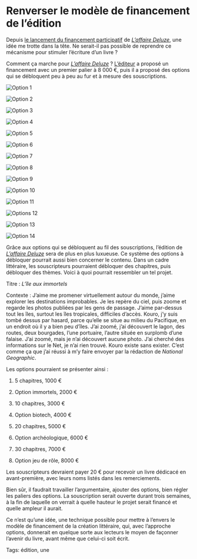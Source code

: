 # Renverser le modèle de financement de l’édition

Depuis [le lancement du financement participatif](https://www.gameontabletop.com/crowdfunding-118.html#project-block-details) de [*L’affaire Deluze*](https://tcrouzet.com/deluze/), une idée me trotte dans la tête. Ne serait-il pas possible de reprendre ce mécanisme pour stimuler l’écriture d’un livre ?<span id="more-49281"></span>

Comment ça marche pour [*L’affaire Deluze*](https://tcrouzet.com/deluze/) ? [L’éditeur](http://www.les12singes.com/) a proposé un financement avec un premier palier à 8 000 €, puis il a proposé des options qui se débloquent peu à peu au fur et à mesure des souscriptions.

![Option 1](https://tcrouzet.com/images_tc/2018/06/d1-600x188.jpg)

![Option 2](https://tcrouzet.com/images_tc/2018/06/d2-600x188.jpg)

![Option 3](https://tcrouzet.com/images_tc/2018/06/d3-600x188.jpg)

![Option 4](https://tcrouzet.com/images_tc/2018/06/d4-600x188.jpg)

![Option 5](https://tcrouzet.com/images_tc/2018/06/d5-600x188.jpg)

![Option 6](https://tcrouzet.com/images_tc/2018/06/d6-600x188.jpg)

![Option 7](https://tcrouzet.com/images_tc/2018/06/d7-600x188.jpg)

![Option 8](https://tcrouzet.com/images_tc/2018/06/d8-600x188.jpg)

![Option 9](https://tcrouzet.com/images_tc/2018/06/d9-600x188.jpg)

![Option 10](https://tcrouzet.com/images_tc/2018/06/d10-600x203.jpg)

![Option 11](https://tcrouzet.com/images_tc/2018/06/d11-600x188.jpg)

![Options 12](https://tcrouzet.com/images_tc/2018/06/d12-600x188.jpg)

![Option 13](https://tcrouzet.com/images_tc/2018/06/d13-600x190.jpg)

![Option 14](https://tcrouzet.com/images_tc/2018/06/d14-600x190.jpg)

Grâce aux options qui se débloquent au fil des souscriptions, l’édition de [*L’affaire Deluze*](https://tcrouzet.com/deluze/) sera de plus en plus luxueuse. Ce système des options à débloquer pourrait aussi bien concerner le contenu. Dans un cadre littéraire, les souscripteurs pourraient débloquer des chapitres, puis débloquer des thèmes. Voici à quoi pourrait ressembler un tel projet.

Titre : *L’île aux immortels*

Contexte : J’aime me promener virtuellement autour du monde, j’aime explorer les destinations improbables. Je les repère du ciel, puis zoome et regarde les photos publiées par les gens de passage. J’aime par-dessus tout les îles, surtout les îles tropicales, difficiles d’accès. Kouro, j’y suis tombé dessus par hasard, parce qu’elle se situe au milieu du Pacifique, en un endroit où il y a bien peu d’îles. J’ai zoomé, j’ai découvert le lagon, des routes, deux bourgades, l’une portuaire, l’autre située en surplomb d’une falaise. J’ai zoomé, mais je n’ai découvert aucune photo. J’ai cherché des informations sur le Net, je n’ai rien trouvé. Kouro existe sans exister. C’est comme ça que j’ai réussi à m’y faire envoyer par la rédaction de *National Geographic*.

Les options pourraient se présenter ainsi :

1. 5 chapitres, 1000 €

2. Option immortels, 2000 €

3. 10 chapitres, 3000 €

4. Option biotech, 4000 €

5. 20 chapitres, 5000 €

6. Option archéologique, 6000 €

7. 30 chapitres, 7000 €

8. Option jeu de rôle, 8000 €

Les souscripteurs devraient payer 20 € pour recevoir un livre dédicacé en avant-première, avec leurs noms listés dans les remerciements.

Bien sûr, il faudrait travailler l’argumentaire, ajouter des options, bien régler les paliers des options. La souscription serait ouverte durant trois semaines, à la fin de laquelle on verrait à quelle hauteur le projet serait financé et quelle ampleur il aurait.

Ce n’est qu’une idée, une technique possible pour mettre à l’envers le modèle de financement de la création littéraire, qui, avec l’approche options, donnerait en quelque sorte aux lecteurs le moyen de façonner l’avenir du livre, avant même que celui-ci soit écrit.

Tags: édition, une
